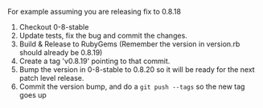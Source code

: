For example assuming you are releasing fix to 0.8.18

1. Checkout 0-8-stable
2. Update tests, fix the bug and commit the changes.
3. Build & Release to RubyGems (Remember the version in version.rb should already be 0.8.19)
4. Create a tag 'v0.8.19' pointing to that commit.
5. Bump the version in 0-8-stable to 0.8.20 so it will be ready for the next patch level release.
6. Commit the version bump, and do a `git push --tags` so the new tag goes up
